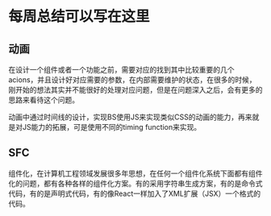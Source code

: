 # 每周总结可以写在这里
## 动画

在设计一个组件或者一个功能之前，需要对应的找到其中比较重要的几个acions，并且设计好对应需要的参数，在内部需要维护的状态，在很多的时候，刚开始的想法其实并不能很好的处理对应问题，但是在问题深入之后，会有更多的思路来看待这个问题。

动画中通过时间线的设计，实现BS使用JS来实现类似CSS的动画的能力，再来就是对JS能力的拓展，可是使用不同的timing function来实现。

## SFC
组件化，在计算机工程领域发展很多年思想，在任何一个组件化系统下面都有组件化的问题，都有各种各样的组件化方案。有的采用字符串生成方案，有的是命令式代码，有的是声明式代码，有的像React一样加入了XML扩展（JSX）一个格式的代码。